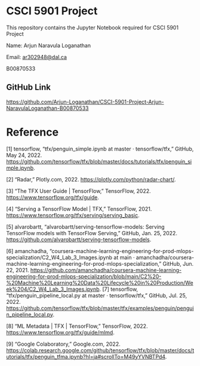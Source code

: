 # CSCI 5901 Project
This repository contains the Jupyter Notebook required for CSCI 5901 Project

Name: Arjun Naravula Loganathan

Email: ar302948@dal.ca

B00870533

## GitHub Link

<https://github.com/Arjun-Loganathan/CSCI-5901-Project-Arjun-NaravulaLoganathan-B00870533>

# Reference

[1] tensorflow, “tfx/penguin_simple.ipynb at master · tensorflow/tfx,” GitHub, May 24, 2022. https://github.com/tensorflow/tfx/blob/master/docs/tutorials/tfx/penguin_simple.ipynb.

[2] “Radar,” Plotly.com, 2022. https://plotly.com/python/radar-chart/.

[3] “The TFX User Guide  |  TensorFlow,” TensorFlow, 2022. https://www.tensorflow.org/tfx/guide.

[4] “Serving a TensorFlow Model  |  TFX,” TensorFlow, 2021. https://www.tensorflow.org/tfx/serving/serving_basic.

[5] alvarobartt, “alvarobartt/serving-tensorflow-models: Serving TensorFlow models with TensorFlow Serving,” GitHub, Jan. 25, 2022. https://github.com/alvarobartt/serving-tensorflow-models.

[6]
amanchadha, “coursera-machine-learning-engineering-for-prod-mlops-specialization/C2_W4_Lab_3_Images.ipynb at main · amanchadha/coursera-machine-learning-engineering-for-prod-mlops-specialization,” GitHub, Jun. 22, 2021. https://github.com/amanchadha/coursera-machine-learning-engineering-for-prod-mlops-specialization/blob/main/C2%20-%20Machine%20Learning%20Data%20Lifecycle%20in%20Production/Week%204/C2_W4_Lab_3_Images.ipynb.
‌
[7] tensorflow, “tfx/penguin_pipeline_local.py at master · tensorflow/tfx,” GitHub, Jul. 25, 2022. https://github.com/tensorflow/tfx/blob/master/tfx/examples/penguin/penguin_pipeline_local.py.

[8] “ML Metadata  |  TFX  |  TensorFlow,” TensorFlow, 2022. https://www.tensorflow.org/tfx/guide/mlmd.

[9] “Google Colaboratory,” Google.com, 2022. https://colab.research.google.com/github/tensorflow/tfx/blob/master/docs/tutorials/tfx/penguin_tfma.ipynb?hl=ja#scrollTo=M49yYVNBTPd4.
‌
